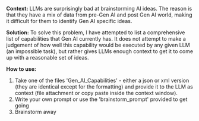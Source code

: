**Context:**
LLMs are surprisingly bad at brainstorming AI ideas. The reason is that they have a mix of data from pre-Gen AI and post Gen AI world, making it difficult for them to identify Gen AI specific ideas.

**Solution:**
To solve this problem, I have attempted to list a comprehensive list of capabilities that Gen AI currently has. It does not attempt to make a judgement of how well this capability would be executed by any given LLM (an impossible task), but rather gives LLMs enough context to get it to come up with a reasonable set of ideas.

**How to use:**
1. Take one of the files 'Gen_AI_Capabilities' - either a json or xml version (they are identical except for the formatting) and provide it to the LLM as context (file attachment or copy paste inside the context window).
2. Write your own prompt or use the 'brainstorm_prompt' provided to get going
3. Brainstorm away
